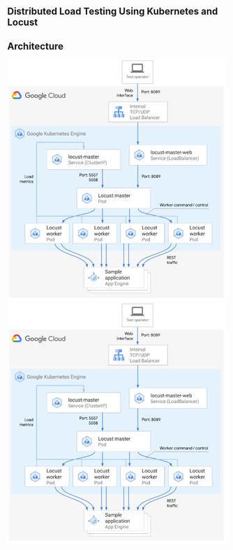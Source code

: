 ## Distributed Load Testing Using Kubernetes and Locust


## Architecture

![Alt text](https://github.com/quynhlab/k8s-locust/blob/main/images/dl-architecture.svg)
<img src="https://github.com/quynhlab/k8s-locust/blob/main/images/dl-architecture.svg">

